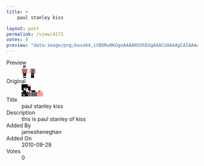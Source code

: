 ```yaml
---
title: >
    paul stanley kiss

layout: post
permalink: /view/4172
votes: 0
preview: "data:image/png;base64,iVBORw0KGgoAAAANSUhEUgAAACUAAAAgCAIAAAAaMSbnAAAABnRSTlMA/wD/AP5AXyvrAAABCklEQVRIid1W0Q0CIQyl5iaS7tSZ0JXAkawfnE3hADUWTHwhTbkrPF6hBGC+uycATq4FHfMlCgJmZmbtmGPTHQDQjqI04671VVZWMIUvQ3OYZ7XOpxBo3xBQnr1e9ubsn+IFZ71z+8QcgnMOiGKMiJi7RQSRjvH+XPy+XMVN3iNinkdbPWdH3zTsfByCTymvUf/WXYkx4KsARGJt0ao/Ig5Btm06n5D9rz6xK/gkjTPyuTW/VlVhiB/V+zKA4fvlneGW+mKMTb8ml9Ybo2MGrUdcxDQHDNY0aJnmaLt8vYR8qm+UQkN9TXGv83lUaaivqIeUbs0B9Ruig4/rARGbviFW3y+rz+fq++wBHmgypyKLOVsAAAAASUVORK5CYII="
---
```

<dl class="side-by-side">
<dt>Preview</dt>
<dd>
    <img class="preview" src="data:image/png;base64,iVBORw0KGgoAAAANSUhEUgAAACUAAAAgCAIAAAAaMSbnAAAABnRSTlMA/wD/AP5AXyvrAAABCklEQVRIid1W0Q0CIQyl5iaS7tSZ0JXAkawfnE3hADUWTHwhTbkrPF6hBGC+uycATq4FHfMlCgJmZmbtmGPTHQDQjqI04671VVZWMIUvQ3OYZ7XOpxBo3xBQnr1e9ubsn+IFZ71z+8QcgnMOiGKMiJi7RQSRjvH+XPy+XMVN3iNinkdbPWdH3zTsfByCTymvUf/WXYkx4KsARGJt0ao/Ig5Btm06n5D9rz6xK/gkjTPyuTW/VlVhiB/V+zKA4fvlneGW+mKMTb8ml9Ybo2MGrUdcxDQHDNY0aJnmaLt8vYR8qm+UQkN9TXGv83lUaaivqIeUbs0B9Ruig4/rARGbviFW3y+rz+fq++wBHmgypyKLOVsAAAAASUVORK5CYII=">
</dd>
<dt>Original</dt>
<dd>
    <img class="preview" src="data:image/png;base64,iVBORw0KGgoAAAANSUhEUgAAAEAAAAAgCAYAAACinX6EAAAA9klEQVR42u2XYQ7DIAiFuf8Neifv1KU/zBhxCL42G4gJ0ZiGyifKk4joRGzWKEDDAByHagWgABSAApAagMEKQAGIDIAJmo9xegBasAO1lxcA3/3FjMgBQNP+6Y/AKBu2OgKGF98mAK75hBng1QVP6wrd+Vtin621R6Q3DEB5FxSAAgD4l77uAgDr/WshvNcAyG9n/cwX/BzvP7IGOvo+NAAZhBx7dp73ciHewGcArOY6At8CH8HR5jqAHsBK4D8B4Nl9SyZwCH8PwBK4Z/FhMsCS9ltlQL/pua0ACHkJynKHVgOk/KUAwH2ErQLo5RgOwB1SOBKAFzmDauGqw5t8AAAAAElFTkSuQmCC">
</dd>
<dt>Title</dt>
<dd>paul stanley kiss</dd>
<dt>Description</dt>
<dd>this is paul stanley of kiss</dd>
<dt>Added By</dt>
<dd>jamesheneghan</dd>
<dt>Added On</dt>
<dd>2010-09-28</dd>
<dt>Votes</dt>
<dd>0</dd>
</dl>
